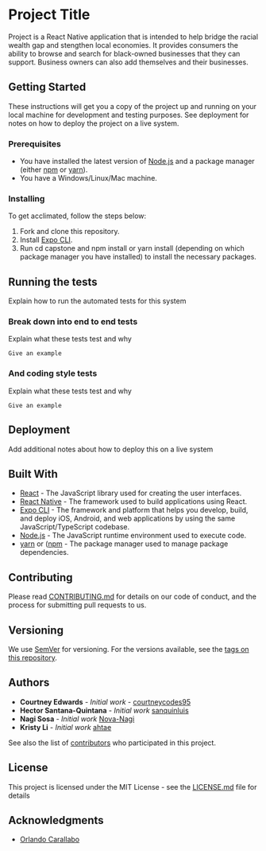 # Project Title

Project is a React Native application that is intended to help bridge the racial wealth gap and stengthen local economies. It provides consumers the ability to browse and search for black-owned businesses that they can support. Business owners can also add themselves and their businesses.

## Getting Started

These instructions will get you a copy of the project up and running on your local machine for development and testing purposes. See deployment for notes on how to deploy the project on a live system.

### Prerequisites

- You have installed the latest version of [Node.js](https://nodejs.org/en/) and a package manager (either [npm](https://www.npmjs.com) or [yarn](https://classic.yarnpkg.com/en/)).
- You have a Windows/Linux/Mac machine.

### Installing

To get acclimated, follow the steps below:

1. Fork and clone this repository.
2. Install [Expo CLI](https://docs.expo.io/get-started/installation/).
3. Run cd capstone and npm install or yarn install (depending on which package manager you have installed) to install the necessary packages.

## Running the tests

Explain how to run the automated tests for this system

### Break down into end to end tests

Explain what these tests test and why

```
Give an example
```

### And coding style tests

Explain what these tests test and why

```
Give an example
```

## Deployment

Add additional notes about how to deploy this on a live system

## Built With

* [React](https://reactjs.org) - The JavaScript library used for creating the user interfaces.
* [React Native](https://reactnative.dev) - The framework used to build applications using React.
* [Expo CLI](https://docs.expo.io) - The framework and platform that helps you develop, build, and deploy iOS, Android, and web applications by using the same JavaScript/TypeScript codebase.
* [Node.js](https://nodejs.org/en/) - The JavaScript runtime environment used to execute code.
* [yarn](https://classic.yarnpkg.com/en/) or ([npm](https://www.npmjs.com) - The package manager used to manage package dependencies.

## Contributing

Please read [CONTRIBUTING.md](CONTRIBUTING.md) for details on our code of conduct, and the process for submitting pull requests to us.

## Versioning

We use [SemVer](http://semver.org/) for versioning. For the versions available, see the [tags on this repository](https://github.com/hackerDelta/capstone/tags).

## Authors

* **Courtney Edwards** - *Initial work* - [courtneycodes95](https://github.com/courtneycodes95)
* **Hector Santana-Quintana** - *Initial work* [sanquinluis](https://github.com/sanquinluis)
* **Nagi Sosa** - *Initial work* [Nova-Nagi](https://github.com/Nova-Nagi)
* **Kristy Li** - *Initial work* [ahtae](https://github.com/ahtae)

See also the list of [contributors](https://github.com/hackerDelta/capstone/graphs/contributors) who participated in this project.

## License

This project is licensed under the MIT License - see the [LICENSE.md](LICENSE.md) file for details

## Acknowledgments

* [Orlando Carallabo](https://github.com/orlandocaraballo/)
